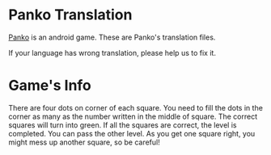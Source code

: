 # Panko Translation

[Panko](https://play.google.com/store/apps/details?id=com.hhy.game.panko) is an android game. These are Panko's translation files.

If your language has wrong translation, please help us to fix it.


Game's Info
=======
There are four dots on corner of each square. You need to fill the dots in the corner as many as the number written in the middle of square.
The correct squares will turn into green.
If all the squares are correct, the level is completed. You can pass the other level.
As you get one square right, you might mess up another square, so be careful!